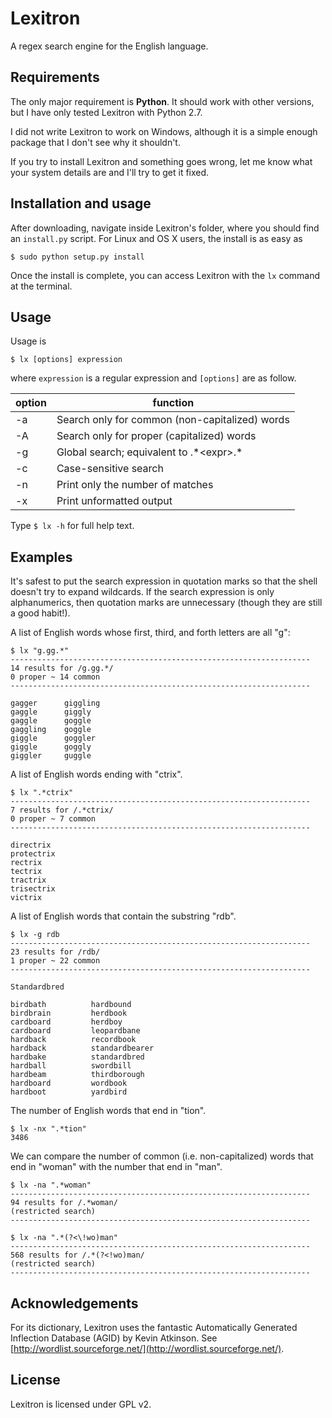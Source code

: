 Lexitron
==============================================================================

A regex search engine for the English language.


Requirements
------------------------------------------------------------------------------

The only major requirement is **Python**. It should work with other versions,
but I have only tested Lexitron with Python 2.7.

I did not write Lexitron to work on Windows, although it is a simple enough
package that I don't see why it shouldn't.

If you try to install Lexitron and something goes wrong, let me know what your
system details are and I'll try to get it fixed.


Installation and usage
------------------------------------------------------------------------------
After downloading, navigate inside Lexitron's folder, where you should find an
`install.py` script. For Linux and OS X users, the install is as easy as
```
$ sudo python setup.py install
```
Once the install is complete, you can access Lexitron with the `lx` command at
the terminal.

## Usage

Usage is

```
$ lx [options] expression
```

where `expression` is a regular expression and `[options]` are as follow.

 option | function
--------|-------------------------------------------------
   -a   | Search only for common (non-capitalized) words
   -A   | Search only for proper (capitalized) words
   -g   | Global search; equivalent to .\*\<expr\>.\*
   -c   | Case-sensitive search
   -n   | Print only the number of matches
   -x   | Print unformatted output

Type `$ lx -h` for full help text.

## Examples

It's safest to put the search expression in quotation marks so that the shell
doesn't try to expand wildcards. If the search expression is only
alphanumerics, then quotation marks are unnecessary (though they are still a
good habit!).

A list of English words whose first, third, and forth letters are all "g":
```
$ lx "g.gg.*"
-------------------------------------------------------------------
14 results for /g.gg.*/
0 proper ~ 14 common
-------------------------------------------------------------------

gagger      giggling
gaggle      giggly
gaggle      goggle
gaggling    goggle
giggle      goggler
giggle      goggly
giggler     guggle
```

A list of English words ending with "ctrix".
```
$ lx ".*ctrix"
-------------------------------------------------------------------
7 results for /.*ctrix/
0 proper ~ 7 common
-------------------------------------------------------------------

directrix
protectrix
rectrix
tectrix
tractrix
trisectrix
victrix
```

A list of English words that contain the substring "rdb".
```
$ lx -g rdb
-------------------------------------------------------------------
23 results for /rdb/
1 proper ~ 22 common
-------------------------------------------------------------------

Standardbred

birdbath          hardbound
birdbrain         herdbook
cardboard         herdboy
cardboard         leopardbane
hardback          recordbook
hardback          standardbearer
hardbake          standardbred
hardball          swordbill
hardbeam          thirdborough
hardboard         wordbook
hardboot          yardbird
```

The number of English words that end in "tion".
```
$ lx -nx ".*tion"
3486
```

We can compare the number of common (i.e. non-capitalized) words that end in
"woman" with the number that end in "man".
```
$ lx -na ".*woman"
-------------------------------------------------------------------
94 results for /.*woman/
(restricted search)
-------------------------------------------------------------------

$ lx -na ".*(?<\!wo)man"
-------------------------------------------------------------------
568 results for /.*(?<!wo)man/
(restricted search)
-------------------------------------------------------------------
```


Acknowledgements
------------------------------------------------------------------------------
For its dictionary, Lexitron uses the fantastic Automatically Generated
Inflection Database (AGID) by Kevin Atkinson. See
[http://wordlist.sourceforge.net/](http://wordlist.sourceforge.net/).


License
------------------------------------------------------------------------------
Lexitron is licensed under GPL v2.
